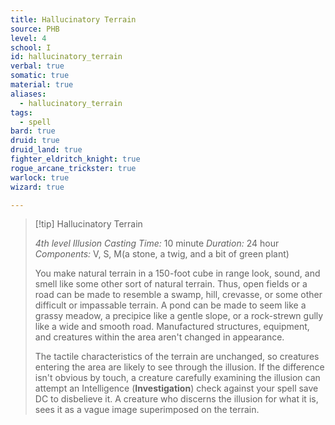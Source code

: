 ```yaml
---
title: Hallucinatory Terrain
source: PHB
level: 4
school: I
id: hallucinatory_terrain
verbal: true
somatic: true
material: true
aliases:
  - hallucinatory_terrain
tags:
  - spell
bard: true
druid: true
druid_land: true
fighter_eldritch_knight: true
rogue_arcane_trickster: true
warlock: true
wizard: true

---
```

>[!tip] Hallucinatory Terrain
>
> *4th level Illusion*
> *Casting Time:* 10 minute
> *Duration:* 24 hour
> *Components:* V, S, M(a stone, a twig, and a bit of green plant)
>
>You make natural terrain in a 150-foot cube in range look, sound, and smell like some other sort of natural terrain. Thus, open fields or a road can be made to resemble a swamp, hill, crevasse, or some other difficult or impassable terrain. A pond can be made to seem like a grassy meadow, a precipice like a gentle slope, or a rock-strewn gully like a wide and smooth road. Manufactured structures, equipment, and creatures within the area aren't changed in appearance.
>
>The tactile characteristics of the terrain are unchanged, so creatures entering the area are likely to see through the illusion. If the difference isn't obvious by touch, a creature carefully examining the illusion can attempt an Intelligence (**Investigation**) check against your spell save DC to disbelieve it. A creature who discerns the illusion for what it is, sees it as a vague image superimposed on the terrain.
>

